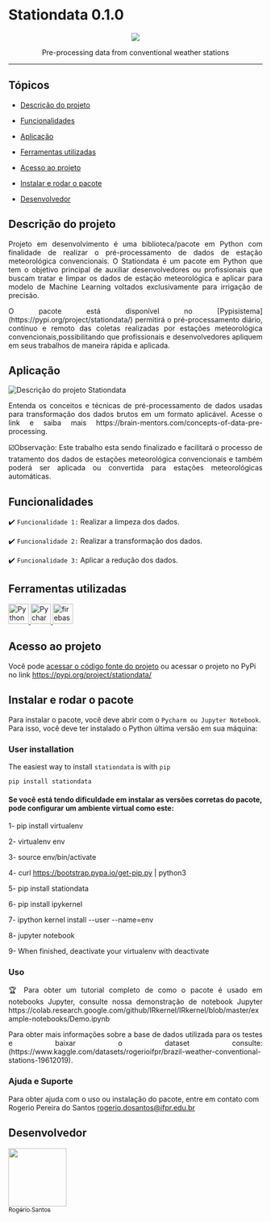 # Stationdata 0.1.0
<p align="center">
   <img src="http://img.shields.io/static/v1?label=STATUS&message=EM%20DESENVOLVIMENTO&color=RED&style=for-the-badge" #vitrinedev/>
</p>
<p align="center">
    Pre-processing data from conventional weather stations
</p>
                             
<hr>

## Tópicos 

- [Descrição do projeto](#descrição-do-projeto)

- [Funcionalidades](#funcionalidades)

- [Aplicação](#aplicação)

- [Ferramentas utilizadas](#ferramentas-utilizadas)

- [Acesso ao projeto](#acesso-ao-projeto)

- [Instalar e rodar o pacote](#instalar-e-rodar-o-pacote)

- [Desenvolvedor](#desenvolvedor)

## Descrição do projeto 
<p align="justify">
Projeto em desenvolvimento é uma biblioteca/pacote em Python com finalidade de realizar o pré-processamento de dados de estação meteorológica convencionais. O Stationdata é um pacote em Python que tem o objetivo principal de auxiliar desenvolvedores ou profissionais que buscam tratar e limpar os dados de estação meteorológica e aplicar para modelo de Machine Learning voltados exclusivamente para irrigação de precisão.
<p align="justify">   
O pacote está disponível no [Pypisistema](https://pypi.org/project/stationdata/) permitirá o pré-processamento diário, contínuo e remoto das coletas realizadas por estações meteorológica convencionais,possibilitando que profissionais e desenvolvedores apliquem em seus trabalhos de maneira rápida e aplicada.

## Aplicação 
 
![Descrição do projeto Stationdata](https://user-images.githubusercontent.com/91737931/205759438-31590caa-2b14-4d01-9322-8964f96ea821.png)
</p>
<p align="justify">
Entenda os conceitos e técnicas de pré-processamento de dados usadas para transformação dos dados brutos em um formato aplicável. Acesse o link e saiba mais https://brain-mentors.com/concepts-of-data-pre-processing.
<p align="justify">
☑️Observação: Este trabalho esta sendo finalizado e facilitará o processo de tratamento dos dados de estações meteorológica convencionais e também poderá ser aplicada ou convertida para estações meteorológicas automáticas.

## Funcionalidades

:heavy_check_mark: `Funcionalidade 1:` Realizar a limpeza dos dados.

:heavy_check_mark: `Funcionalidade 2:` Realizar a transformação dos dados.

:heavy_check_mark: `Funcionalidade 3:` Aplicar a redução dos dados.

###

## Ferramentas utilizadas

<a href="https://www.python.org/" target="_blank"> <img src="https://user-images.githubusercontent.com/91737931/205761808-6584fc52-0494-41dd-ae16-8e303a314a6a.png" alt="Python" width="40" height="40"/> </a> 
<a href="https://www.jetbrains.com/pt-br/" target="_blank"> <img src="https://user-images.githubusercontent.com/91737931/205761156-27834c97-a75d-4c7a-89fe-7549f0fcc219.png" alt="Pycharm" width="40" height="40"/> </a> 
<a href="https://firebase.google.com/?hl=pt" target="_blank"> <img src="https://www.gstatic.com/mobilesdk/160503_mobilesdk/logo/2x/firebase_96dp.png" alt="firebase" width="40" height="40"/> </a>

###

## Acesso ao projeto

Você pode [acessar o código fonte do projeto](https://github.com/rps-ifpr/station_data) ou acessar o projeto no PyPi no link https://pypi.org/project/stationdata/

## Instalar e rodar o pacote

Para instalar o pacote, você deve abrir com o `Pycharm ou Jupyter Notebook`. Para isso, você deve ter instalado o Python última versão em sua máquina:

### User installation
   
The easiest way to install `stationdata` is with `pip`
   
`pip install stationdata` 
   
#### Se você está tendo dificuldade em instalar as versões corretas do pacote, pode configurar um ambiente virtual como este:
  
   1- pip install virtualenv
   
   2- virtualenv env
   
   3- source env/bin/activate
   
   4- curl https://bootstrap.pypa.io/get-pip.py | python3
   
   5- pip install stationdata
   
   6- pip install ipykernel
   
   7- ipython kernel install --user --name=env
   
   8- jupyter notebook
   
   9- When finished, deactivate your virtualenv with deactivate 
   
### Uso
<p align="justify">
🏆 Para obter um tutorial completo de como o pacote é usado em notebooks Jupyter, consulte nossa demonstração de notebook Jupyter https://colab.research.google.com/github/IRkernel/IRkernel/blob/master/example-notebooks/Demo.ipynb
   
<p align="justify">   
Para obter mais informações sobre a base de dados utilizada para os testes e baixar o dataset consulte: (https://www.kaggle.com/datasets/rogerioifpr/brazil-weather-conventional-stations-19612019).
   
### Ajuda e Suporte
   
Para obter ajuda com o uso ou instalação do pacote, entre em contato com Rogerio Pereira do Santos <rogerio.dosantos@ifpr.edu.br>
   
## Desenvolvedor
[<img src="https://user-images.githubusercontent.com/91737931/205754797-e4247c7e-ba75-43a4-bde0-94b13fb8392e.jpg" width=115><br><sub>Rogério Santos</sub>](https://github.com/rps-ifpr) 
